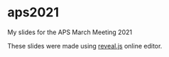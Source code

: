 # aps2021
My slides for the APS March Meeting 2021

These slides were made using [reveal.js](https://revealjs.com/) online editor.
